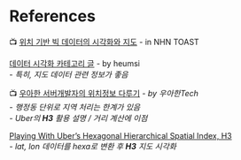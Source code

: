 # References

📺 [위치 기반 빅 데이터의 시각화와 지도](https://www.youtube.com/watch?v=YXi5UKCY9es) - in NHN TOAST

[데이터 시각화 카테고리 글](https://dailyheumsi.tistory.com/category/%EA%B3%B5%EB%B6%80%ED%95%98%EB%A9%B0%20%EC%A0%81%EC%96%B4%EB%86%93%EA%B8%B0%201/%EB%8D%B0%EC%9D%B4%ED%84%B0%20%EC%8B%9C%EA%B0%81%ED%99%94) - by heumsi\
&#x20; \-  _특히, 지도 데이터 관련 정보가 좋음_

📺 [우아한 서버개발자의 위치정보 다루기](https://www.youtube.com/watch?v=HpsAXbM4Yno) _- by 우아한Tech_\
&#x20; _-  행정동 단위로 지역 처리는 한계가 있음_\
&#x20; _-  Uber의 **H3** 활용 설명 / 거리 계산에 이점_

[Playing With Uber’s Hexagonal Hierarchical Spatial Index, H3](https://medium.com/better-programming/playing-with-ubers-hexagonal-hierarchical-spatial-index-h3-ed8d5cd7739d)\
&#x20; _- lat, lon 데이터를 hexa로 변환 후 **H3** 지도 시각화_

